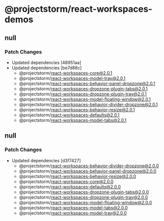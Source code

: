 # @projectstorm/react-workspaces-demos

## null

### Patch Changes

- Updated dependencies [48951aa]
- Updated dependencies [be7d88c]
  - @projectstorm/react-workspaces-core@2.0.1
  - @projectstorm/react-workspaces-model-tray@2.0.1
  - @projectstorm/react-workspaces-behavior-panel-dropzone@2.0.1
  - @projectstorm/react-workspaces-dropzone-plugin-tabs@2.0.1
  - @projectstorm/react-workspaces-dropzone-plugin-tray@2.0.1
  - @projectstorm/react-workspaces-model-floating-window@2.0.1
  - @projectstorm/react-workspaces-behavior-divider-dropzone@2.0.1
  - @projectstorm/react-workspaces-behavior-resize@2.0.1
  - @projectstorm/react-workspaces-defaults@2.0.1
  - @projectstorm/react-workspaces-model-tabs@2.0.1

## null

### Patch Changes

- Updated dependencies [d3f7427]
  - @projectstorm/react-workspaces-behavior-divider-dropzone@2.0.0
  - @projectstorm/react-workspaces-behavior-panel-dropzone@2.0.0
  - @projectstorm/react-workspaces-behavior-resize@2.0.0
  - @projectstorm/react-workspaces-core@2.0.0
  - @projectstorm/react-workspaces-defaults@2.0.0
  - @projectstorm/react-workspaces-dropzone-plugin-tabs@2.0.0
  - @projectstorm/react-workspaces-dropzone-plugin-tray@2.0.0
  - @projectstorm/react-workspaces-model-floating-window@2.0.0
  - @projectstorm/react-workspaces-model-tabs@2.0.0
  - @projectstorm/react-workspaces-model-tray@2.0.0
